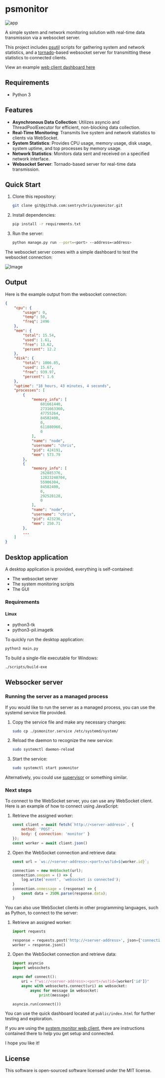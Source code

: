 
# psmonitor

![app](./screenshot2.png)

A simple system and network monitoring solution with real-time data transmission via a websocket server.

This project includes [psutil](https://pypi.org/project/psutil/) scripts for gathering system and network statistics, and a [tornado](https://pypi.org/project/tornado/)-based websocket server for transmitting these statistics to connected clients.

View an example [web client dashboard here](https://github.com/sentrychris/system-monitor)

## Requirements

- Python 3

## Features

- **Asynchronous Data Collection**: Utilizes asyncio and ThreadPoolExecutor for efficient, non-blocking data collection.
- **Real-Time Monitoring**: Transmits live system and network statistics to clients via WebSocket.
- **System Statistics**: Provides CPU usage, memory usage, disk usage, system uptime, and top processes by memory usage.
- **Network Statistics**: Monitors data sent and received on a specified network interface.
- **Websocket Server**: Tornado-based server for real-time data transmission.

## Quick Start

1. Clone this repository:
    ```sh
    git clone git@github.com:sentrychris/psmonitor.git
    ```

2. Install dependencies:
    ```sh
    pip install -r requirements.txt
    ```

3. Run the server:
    ```sh
    python manage.py run --port=<port> --address=<address>
    ```

The websocket server comes with a simple dashboard to test the websocket connection:

![Image](./screenshot.png)


## Output

Here is the example output from the websocket connection:

```json
{
    "cpu": {
        "usage": 0,
        "temp": 50,
        "freq": 2496
    },
    "mem": {
        "total": 15.54,
        "used": 1.61,
        "free": 13.62,
        "percent": 12.2
    },
    "disk": {
        "total": 1006.85,
        "used": 15.67,
        "free": 939.97,
        "percent": 1.6
    },
    "uptime": "18 hours, 43 minutes, 4 seconds",
    "processes": [
        {
            "memory_info": [
                601661440,
                2731663360,
                47755264,
                84582400,
                0,
                611880960,
                0
            ],
            "name": "node",
            "username": "chris",
            "pid": 424191,
            "mem": 573.79
        },
        {
            "memory_info": [
                262885376,
                12823240704,
                55906304,
                84582400,
                0,
                292528128,
                0
            ],
            "name": "node",
            "username": "chris",
            "pid": 423236,
            "mem": 250.71
        },
        ...
    ]
}
```

## Desktop application

A desktop application is provided, everything is self-contained:

- The websocket server
- The system monitoring scripts
- The GUI

### Requirements

#### Linux
- python3-tk
- python3-pil.imagetk

To quickly run the desktop application:

```sh
python3 main.py
```

To build a single-file executable for Windows:
```sh
./scripts/build-exe
```

## Websocker server

### Running the server as a managed process

If you would like to run the server as a managed process, you can use the systemd service file provided.

1. Copy the service file and make any necessary changes:
    ```sh
    sudo cp ./psmonitor.service /etc/systemd/system/
    ```

2. Reload the daemon to recognize the new service:
    ```sh
    sudo systemctl daemon-reload
    ```

3. Start the service:
    ```sh
    sudo systemctl start psmonitor
    ```

Alternatively, you could use [supervisor](http://supervisord.org/) or something similar.


### Next steps

To connect to the WebSocket server, you can use any WebSocket client. Here is an example of how to connect using JavaScript:

1. Retrieve the assigned worker:

    ```js
    const client = await fetch(`http://<server-address>`, {
        method: 'POST',
        body: { connection: 'monitor' }
    });
    const worker = await client.json()
    ```

2. Open the WebSocket connection and retrieve data:
    ```js
    const url = `ws://<server-address>:<port>/ws?id=${worker.id}`;

    connection = new WebSocket(url);
    connection.onopen = () => {
        log.write('event', 'websocket is connected');
    }
    connection.onmessage = (response) => {
        const data = JSON.parse(response.data);
    }
    ```

You can also use WebSocket clients in other programming languages, such as Python, to connect to the server:

1. Retrieve an assigned worker:

    ```python
    import requests

    response = requests.post('http://<server-address>', json={'connection': 'monitor'})
    worker = response.json()
    ```

2. Open the WebSocket connection and retrieve data:
    ```python
    import asyncio
    import websockets

    async def connect():
        uri = f"ws://<server-address>:<port>/ws?id={worker['id']}"
        async with websockets.connect(uri) as websocket:
            async for message in websocket:
                print(message)

    asyncio.run(connect())
    ```

You can use the quick dashboard located at `public/index.html`  for further testing and exploration.

If you are using the [system monitor web client](https://github.com/sentrychris/system-monitor), there are instructions contained there to help you get setup and connected.

I hope you like it!

## License
This software is open-sourced software licensed under the MIT license.
